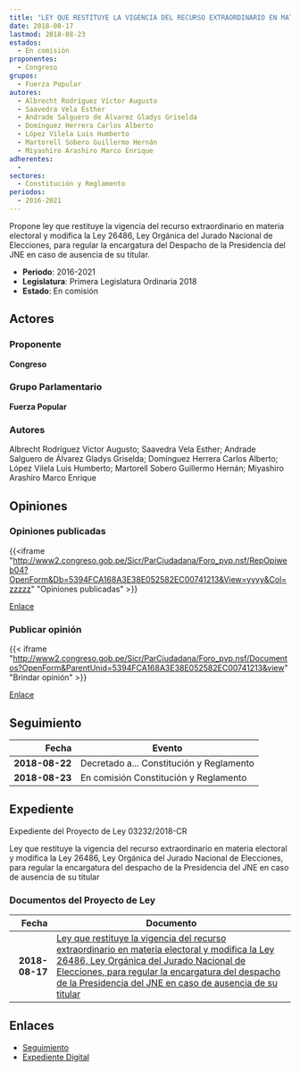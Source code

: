 ```yaml
---
title: "LEY QUE RESTITUYE LA VIGENCIA DEL RECURSO EXTRAORDINARIO EN MATERIA ELECTORAL Y MODIFICA LA LEY 26486, LEY ORGÁNICA DEL JURADO NACIONAL DE ELECCIONES, PARA REGULAR LA ENCARGATURA DEL DESPACHO DE LA PRESIDENCIA DEL JNE EN CASO DE AUSENCIA DE SU TITULAR"
date: 2018-08-17
lastmod: 2018-08-23
estados: 
  - En comisión
proponentes: 
  - Congreso
grupos: 
  - Fuerza Popular
autores: 
  - Albrecht Rodríguez Víctor Augusto
  - Saavedra Vela Esther
  - Andrade Salguero de Álvarez Gladys Griselda
  - Domínguez Herrera Carlos Alberto
  - López Vilela Luis Humberto
  - Martorell Sobero Guillermo Hernán
  - Miyashiro Arashiro Marco Enrique
adherentes: 
  - 
sectores: 
  - Constitución y Reglamento
periodos: 
  - 2016-2021
---
```


Propone ley que restituye la vigencia del recurso extraordinario en materia electoral y modifica la Ley 26486, Ley Orgánica del Jurado Nacional de Elecciones, para regular la encargatura del Despacho de la Presidencia del JNE en caso de ausencia de su titular.

- **Periodo**: 2016-2021
- **Legislatura**: Primera Legislatura Ordinaria 2018
- **Estado**: En comisión

## Actores

### Proponente

**Congreso**

### Grupo Parlamentario

**Fuerza Popular**

### Autores

Albrecht Rodríguez Víctor Augusto; Saavedra Vela Esther; Andrade Salguero de Álvarez Gladys Griselda; Domínguez Herrera Carlos Alberto; López Vilela Luis Humberto; Martorell Sobero Guillermo Hernán; Miyashiro Arashiro Marco Enrique


## Opiniones

### Opiniones publicadas

{{<iframe "http://www2.congreso.gob.pe/Sicr/ParCiudadana/Foro_pvp.nsf/RepOpiweb04?OpenForm&Db=5394FCA168A3E38E052582EC00741213&View=yyyy&Col=zzzzz" "Opiniones publicadas" >}}

[Enlace](http://www2.congreso.gob.pe/Sicr/ParCiudadana/Foro_pvp.nsf/RepOpiweb04?OpenForm&Db=5394FCA168A3E38E052582EC00741213&View=yyyy&Col=zzzzz)
### Publicar opinión

{{< iframe "http://www2.congreso.gob.pe/Sicr/ParCiudadana/Foro_pvp.nsf/Documentos?OpenForm&ParentUnid=5394FCA168A3E38E052582EC00741213&view" "Brindar opinión" >}}

[Enlace](http://www2.congreso.gob.pe/Sicr/ParCiudadana/Foro_pvp.nsf/Documentos?OpenForm&ParentUnid=5394FCA168A3E38E052582EC00741213&view)

## Seguimiento

| Fecha | Evento |
|------:|--------|
| **2018-08-22** | Decretado a... Constitución y Reglamento|
| **2018-08-23** | En comisión Constitución y Reglamento|


## Expediente

Expediente del Proyecto de Ley 03232/2018-CR

Ley que restituye la vigencia del recurso extraordinario en materia electoral y modifica la Ley 26486, Ley Orgánica del Jurado Nacional de Elecciones, para regular la encargatura del despacho de la Presidencia del JNE en caso de ausencia de su titular


### Documentos del Proyecto de Ley

| Fecha | Documento |
|------:|--------|
| **2018-08-17** | [Ley que restituye la vigencia del recurso extraordinario en materia electoral y modifica la Ley 26486, Ley Orgánica del Jurado Nacional de Elecciones, para regular la encargatura del despacho de la Presidencia del JNE en caso de ausencia de su titular](http://www.leyes.congreso.gob.pe/Documentos/2016_2021/Proyectos_de_Ley_y_de_Resoluciones_Legislativas/PL0323220180817..PDF) |

## Enlaces 

- [Seguimiento](http://www2.congreso.gob.pe/Sicr/TraDocEstProc/CLProLey2016.nsf/f7fff46988ca05b1052578e100829cc7/e9bee6ef85b4774a052582ec006e0675?OpenDocument)
- [Expediente Digital](http://www2.congreso.gob.pe/Sicr/TraDocEstProc/CLProLey2016.nsf/f7fff46988ca05b1052578e100829cc7/e9bee6ef85b4774a052582ec006e0675?OpenDocument&Click=05257FB7005EB655.eb71d0cf91d8294e05256cdf006b5706/$Body/0.1C6C)
